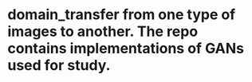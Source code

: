 # domain_transfer from one type of images to another. The repo contains implementations of GANs used for study.
